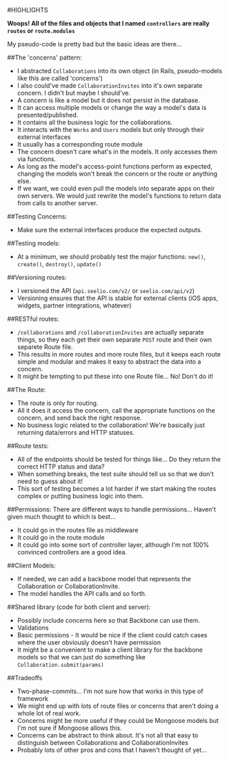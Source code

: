 #HIGHLIGHTS

<strong> Woops! All of the files and objects that I named `controllers` are really `routes` or `route.modules` </strong>

My pseudo-code is pretty bad but the basic ideas are there...

##The 'concerns' pattern:
- I abstracted `Collaborations` into its own object (in Rails, pseudo-models like this are called 'concerns') 
- I also could've made `CollaborationInvites` into it's own separate concern.  I didn't but maybe I should've.
- A concern is like a model but it does not persist in the database.
- It can access multiple models or change the way a model's data is presented/published.
- It contains all the business logic for the collaborations.
- It interacts with the `Works` and `Users` models but only through their external interfaces
- It usually has a corresponding route module
- The concern doesn't care what's in the models. It only accesses them via functions. 
- As long as the model's access-point functions perform as expected, changing the models won't break the concern or the route or anything else.
- If we want, we could even pull the models into separate apps on their own servers. We would just rewrite the model's functions to return data from calls to another server.

##Testing Concerns:
- Make sure the external interfaces produce the expected outputs. 

##Testing models:
- At a minimum, we should probably test the major functions: `new()`, `create()`, `destroy()`, `update()`

##Versioning routes:
- I versioned the API (`api.seelio.com/v2/` or `seelio.com/api/v2`)
- Versioning ensures that the API is stable for external clients (iOS apps, widgets, partner integrations, whatever)

##RESTful routes:
- `/collaborations` and `/collaborationInvites` are actually separate things, so they each get their own separate `POST` route and their own separete Route file.
- This results in more routes and more route files, but it keeps each route simple and modular and makes it easy to abstract the data into a concern.
- It might be tempting to put these into one Route file... No!  Don't do it!

##The Route:
- The route is only for routing.
- All it does it access the concern, call the appropriate functions on the concern, and send back the right response.
- No business logic related to the collaboration! We're basically just returning data/errors and HTTP statuses.

##Route tests:
- All of the endpoints should be tested for things like... Do they return the correct HTTP status and data?
- When something breaks, the test suite should tell us so that we don't need to guess about it!
- This sort of testing becomes a lot harder if we start making the routes complex or putting business logic into them.

##Permissions:
There are different ways to handle permissions... Haven't given much thought to which is best...
- It could go in the routes file as middleware
- It could go in the route module
- It could go into some sort of controller layer, although I'm not 100% convinced controllers are a good idea.

##Client Models:
- If needed, we can add a backbone model that represents the Collaboration or CollaborationInvite.
- The model handles the API calls and so forth.

##Shared library (code for both client and server):
- Possibly include concerns here so that Backbone can use them.
- Validations
- Basic permissions - It would be nice if the client could catch cases where the user obviously doesn't have permission
- It might be a convenient to make a client library for the backbone models so that we can just do something like `Collaboration.submit(params)`

##Tradeoffs
- Two-phase-commits...  I'm not sure how that works in this type of framework
- We might end up with lots of route files or concerns that aren't doing a whole lot of real work.
- Concerns might be more useful if they could be Mongoose models but I'm not sure if Mongoose allows this.
- Concerns can be abstract to think about.  It's not all that easy to distinguish between Collaborations and CollaborationInvites
- Probably lots of other pros and cons that I haven't thought of yet...
